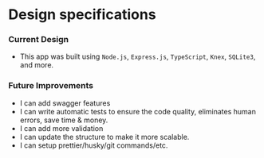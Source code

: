 # Design specifications

### Current Design

- This app was built using `Node.js`, `Express.js`, `TypeScript`, `Knex`, `SQLite3`, and more.

### Future Improvements

- I can add swagger features
- I can write automatic tests to ensure the code quality, eliminates human errors, save time & money.
- I can add more validation
- I can update the structure to make it more scalable.
- I can setup prettier/husky/git commands/etc.
